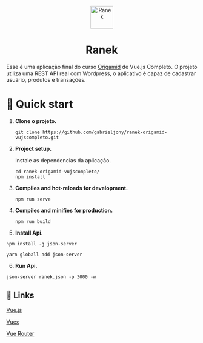 <p align="center">
  <a href="https://www.gatsbyjs.org">
    <img alt="Ranek" src="https://vuejs.org/images/logo.png" width="60" />
  </a>
</p>
<h1 align="center">
  Ranek
</h1>

Esse é uma aplicação final do curso [Origamid](https://www.origamid.com/curso/vue-js-completo/) de Vue.js Completo. O projeto utiliza uma REST API real com Wordpress, o aplicativo é capaz de cadastrar usuário, produtos e transações.

# 🚀 Quick start

1.  **Clone o projeto.**

    ```shell
    git clone https://github.com/gabrieljony/ranek-origamid-vujscompleto.git
    ```

2.  **Project setup.**

    Instale as dependencias da aplicação.

    ```shell
    cd ranek-origamid-vujscompleto/
    npm install
    ```
    
3.  **Compiles and hot-reloads for development.**

    ```shell
    npm run serve
    ```

4.  **Compiles and minifies for production.**

    ```shell
    npm run build
    ```
    
5.  **Install Api.**

```shell
npm install -g json-server

yarn globall add json-server
```

6.  **Run Api.**

```shell
json-server ranek.json -p 3000 -w 
```

## 💫 Links

[Vue.js](https://vuejs.org/)

[Vuex](https://vuex.vuejs.org/)

[Vue Router](https://router.vuejs.org/)

